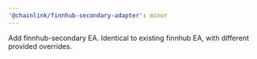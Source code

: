 ```yaml
---
'@chainlink/finnhub-secondary-adapter': minor
---
```


Add finnhub-secondary EA. Identical to existing finnhub EA, with different provided overrides.
